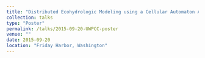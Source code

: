 ```yaml
---
title: "Distributed Ecohydrologic Modeling using a Cellular Automaton Approach in the Landlab Modeling Framework."
collection: talks
type: "Poster"
permalink: /talks/2015-09-20-UWPCC-poster
venue: ""
date: 2015-09-20
location: "Friday Harbor, Washington"
---
```



